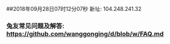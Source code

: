 ##2018年09月28日07时12分07秒 新址: 104.248.241.32
### 兔友常见问题及解答: https://github.com/wanggonging/d/blob/w/FAQ.md
